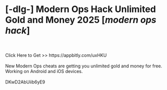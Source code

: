 # [-dIg-] Modern Ops Hack Unlimited Gold and Money 2025 [*modern ops hack*]
<br>
<br>Click Here to Get >> https://appbitly.com/uxHKU

<br>
<br>New Modern Ops cheats are getting you unlimited gold and money for free. Working on Android and iOS devices.
<br>
<br>DKwD2AbUiib6yE9

